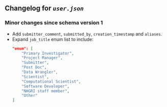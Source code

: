 ## Changelog for *`user.json`*

### Minor changes since schema version 1

* Add `submitter_comment`, `submitted_by`, `creation_timestamp` and `aliases`.
* Expand `job_title` enum list to include:
    ```json
    "enum": [
        "Primary Investigator",
        "Project Manager",
        "Submitter",
        "Post Doc",
        "Data Wrangler",
        "Scientist",
        "Computational Scientist",
        "Software Developer",
        "NHGRI staff member",
        "Other"
    ]
    ```
